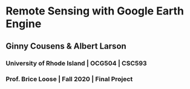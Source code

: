 # Remote Sensing with Google Earth Engine
## Ginny Cousens & Albert Larson
### University of Rhode Island | OCG504 | CSC593
### Prof. Brice Loose | Fall 2020 | Final Project
